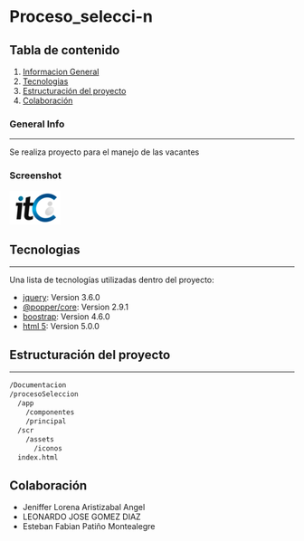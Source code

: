 # Proceso_selecci-n
## Tabla de contenido
1. [Informacion General ](#general-info)
2. [Tecnologias](#technologies)
3. [Estructuración del proyecto ](#installation)
4. [Colaboración](#collaboration)
### General Info
***
Se realiza proyecto para el manejo de las vacantes 
### Screenshot
![Image text](https://github.com/estebanfabianp/Proceso_selecci-n/blob/main/procesoSeleccion/src/assets/Iconos/ITC.png)
## Tecnologias
***
Una lista de tecnologías utilizadas dentro del proyecto:
* [jquery](https://jquery.com/): Version 3.6.0 
* [@popper/core](https://www.npmjs.com/package/@popperjs/core): Version 2.9.1
* [boostrap](https://getbootstrap.com/): Version 4.6.0
* [html 5](https://developer.mozilla.org/es/docs/Web/Guide/HTML/HTML5): Version 5.0.0
## Estructuración del proyecto
***
```files
/Documentacion
/procesoSeleccion
  /app
    /componentes
    /principal
  /scr
    /assets
      /iconos
  index.html
```  
## Colaboración
* Jeniffer Lorena Aristizabal Angel
* LEONARDO JOSE GOMEZ DIAZ
* Esteban Fabian Patiño Montealegre